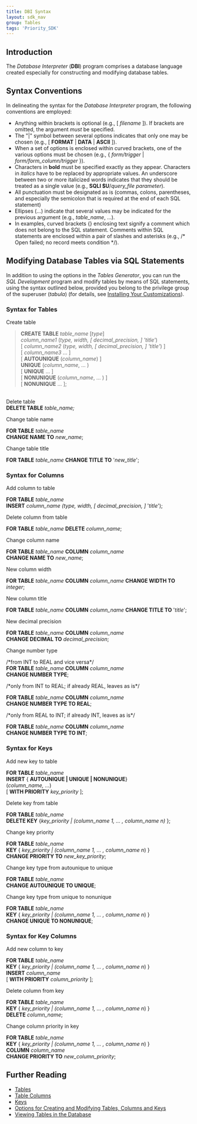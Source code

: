 ```yaml
---
title: DBI Syntax
layout: sdk_nav
group: Tables
tags: 'Priority_SDK'
---
```


## Introduction

The *Database Interpreter* (**DBI**) program comprises a database
language created especially for constructing and modifying database
tables.

## Syntax Conventions 

In delineating the syntax for the *Database Interpreter* program, the
following conventions are employed:

-   Anything within brackets is optional (e.g., \[ *filename* \]). If
    brackets are omitted, the argument *must* be specified.
-   The "\|" symbol between several options indicates that only one may
    be chosen (e.g., \[ **FORMAT** \| **DATA** \| **ASCII** \]).
-   When a set of options is enclosed within curved brackets, one of the
    various options must be chosen (e.g., { *form/trigger* \|
    *form/form_column/trigger* }).
-   Characters in **bold** must be specified exactly as they appear.
    Characters in *italics* have to be replaced by appropriate values. An
    underscore between two or more italicized words indicates that they
    should be treated as a single value (e.g., **SQLI \$U**/*query_file
    parameter*).
-   All punctuation must be designated as is (commas, colons,
    parentheses, and especially the semicolon that is required at the
    end of each SQL statement)
-   Ellipses (\...) indicate that several values may be indicated for
    the previous argument (e.g., *table_name*, \...).
-   In examples, curved brackets {} enclosing text signify a comment
    which does not belong to the SQL statement. Comments within SQL
    statements are enclosed within a pair of slashes and asterisks
    (e.g., /\* Open failed; no record meets condition \*/).

## Modifying Database Tables via SQL Statements 

In addition to using the options in the *Tables Generator*, you can run
the *SQL Development* program and modify tables by means of SQL
statements, using the syntax outlined below, provided you belong to the
privilege group of the superuser (*tabula*) (for details, see
[Installing Your Customizations](Installing-Customizations)).

### Syntax for Tables 

Create table

> **CREATE TABLE** *table_name* [*type*]\
*column_name1* (*type, width, \[ decimal_precision, \] 'title'*)\
[ *column_name2* (*type, width, \[ decimal_precision, \] 'title'*)
    \]\
[ *column_name3* \... \]\
[ **AUTOUNIQUE** (*column_name*) \]\
**UNIQUE** (*column_name*, \... )\
[ **UNIQUE** \... \]\
[ **NONUNIQUE** (*column_name*, \... ) \]\
[ **NONUNIQUE** \... \];

\
Delete table\
**DELETE TABLE** *table_name;*

Change table name

**FOR TABLE** *table_name*\
**CHANGE NAME TO** *new_name*;

Change table title

**FOR TABLE** *table_name*
**CHANGE TITLE TO** \'*new_title*\';

### Syntax for Columns 

Add column to table

**FOR TABLE** *table_name*\
**INSERT** *column_name (type, width, \[ decimal_precision, \]*
    \'*title*\');

Delete column from table

**FOR TABLE** *table_name* **DELETE** *column_name*;

Change column name

**FOR TABLE** *table_name* **COLUMN** *column_name*\
**CHANGE NAME TO** *new_name*;

New column width

**FOR TABLE** *table_name* **COLUMN** *column_name*
**CHANGE WIDTH TO** *integer*;

New column title

**FOR TABLE** *table_name* **COLUMN** *column_name*
**CHANGE TITLE TO** \'*title*\';

New decimal precision

**FOR TABLE** *table_name* **COLUMN** *column_name*\
**CHANGE DECIMAL TO** *decimal_precision*;

Change number type

/\*from INT to REAL and vice versa\*/\
**FOR TABLE** *table_name* **COLUMN** *column_name*\
**CHANGE NUMBER TYPE**;


/\*only from INT to REAL; if already REAL, leaves as is\*/

**FOR TABLE** *table_name* **COLUMN** *column_name*\
**CHANGE NUMBER TYPE TO REAL**;


/\*only from REAL to INT; if already INT, leaves as is\*/

**FOR TABLE** *table_name* **COLUMN** *column_name*\
**CHANGE NUMBER TYPE TO INT**;

### Syntax for Keys 

Add new key to table

**FOR TABLE** *table_name*\
**INSERT** { **AUTOUNIQUE \| UNIQUE \| NONUNIQUE**}\
(*column_name, \...*)\
[ **WITH PRIORITY** *key_priority* \];


Delete key from table

**FOR TABLE** *table_name*\
**DELETE KEY** {*key_priority \| (column_name 1, \... , column_name
    n)* };

Change key priority

**FOR TABLE** *table_name*\
**KEY** { *key_priority \| (column_name 1, \... , column_name n*) }\
**CHANGE PRIORITY TO** *new_key_priority*;

Change key type from autounique to unique

**FOR TABLE** *table_name*\
**CHANGE AUTOUNIQUE TO UNIQUE**;

Change key type from unique to nonunique

**FOR TABLE** *table_name*\
**KEY** { *key_priority \| (column_name 1, \... , column_name n*) }\
**CHANGE UNIQUE TO NONUNIQUE**;

### Syntax for Key Columns 

Add new column to key

**FOR TABLE** *table_name*\
**KEY** { *key_priority \| (column_name 1, \... , column_name n*) }\
**INSERT** *column_name*\
[ **WITH PRIORITY** *column_priority* \];

Delete column from key

**FOR TABLE** *table_name*\
**KEY** { *key_priority \| (column_name 1, \... , column_name n*) }\
**DELETE** *column_name*;

Change column priority in key

**FOR TABLE** *table_name*\
**KEY** { *key_priority \| (column_name 1, \... , column_name n*) }\
**COLUMN** *column_name*\
**CHANGE PRIORITY TO** *new_column_priority*;

## Further Reading 

-   [Tables](Tables )
-   [Table Columns](Table-Columns )
-   [Keys](Keys )
-   [Options for Creating and Modifying Tables, Columns and Keys](Create-Modify-Tables )
-   [Viewing Tables in the Database](View-Tables )
